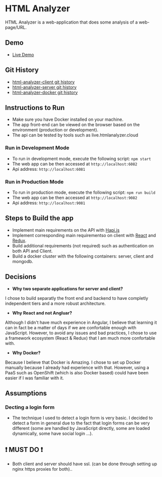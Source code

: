 # HTML Analyzer

HTML Analyzer is a web-application that does some analysis of a web-page/URL.

## Demo
* [Live Demo](http://live.htmlanalyzer.cloud)

## Git History
* [html-analyzer-client git history](https://github.com/siffogh/html-analyzer-client/commits/master)
* [html-analyzer-server git history](https://github.com/siffogh/html-analyzer-server/commits/master)
* [html-analyzer-docker git history](https://github.com/siffogh/html-analyzer-client/commits/master)

## Instructions to Run

* Make sure you have Docker installed on your machine.
* The app front-end can be viewed on the browser based on the environment (production or development).
* The api can be tested by tools such as live.htmlanalyzer.cloud

### Run in Development Mode
* To run in development mode, execute the following script:
``` npm start ```
* The web app can be then accessed at ```http://localhost:6082```
* Api address: ```http://localhost:6081```


### Run in Production Mode
* To run in production mode, execute the following script:
``` npm run build ```
* The web app can be then accessed at ```http://localhost:9082```
* Api address: ```http://localhost:9081```

## Steps to Build the app
* Implement main requirements on the API with [Hapi.js](https://hapijs.com/)
* Implement corresponding main requirementso on client with [React](https://facebook.github.io/react/) and  [Redux](http://redux.js.org/).
* Build additional requirements (not required) such as authentication on both API and Client.
* Build a docker cluster with the following containers: server, client and mongodb.


## Decisions
* **Why two separate applications for server and client?**  

I chose to build separatly the front end and backend to have completly independent tiers and a more robust architecture.

* **Why React and not Angluar?** 

Although I didn't have much experience in Angular, I believe that learning it can in fact be a matter of days if we are confortable enough with JavaScript. However, to avoid any issues and bad practices, I chose to use a framework ecosystem (React & Redux) that I am much more confortable with.

* **Why Docker?**

Because I believe that Docker is Amazing. I chose to set up Docker manually because I already had experience with that. However, using a PaaS such as OpenShift (which is also Docker based) could have been easier if I was familiar with it.

## Assumptions

### Decting a login form
- The technique I used to detect a login form is very basic. I decided to detect a form in general due to the fact that login forms can be very different (some are handled by JavaScript directly, some are loaded dynamically, some have social login ...).

## :exclamation: MUST DO :exclamation:

* Both client and server should have ssl. (can be done through setting up nginx https proxies for both)..
